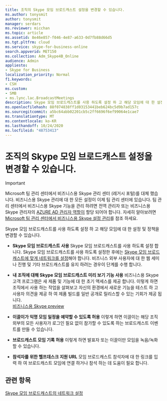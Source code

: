```yaml
---
title: 조직의 Skype 모임 브로드캐스트 설정을 변경할 수 있습니다.
ms.author: tonysmit
author: tonysmit
manager: serdars
ms.reviewer: micchan
ms.topic: article
ms.assetid: 8e46e857-f046-4e87-a633-0d7fb88d66d5
ms.tgt.pltfrm: cloud
ms.service: skype-for-business-online
search.appverid: MET150
ms.collection: Adm_Skype4B_Online
audience: Admin
appliesto:
- Skype for Business
localization_priority: Normal
f1.keywords:
- CSH
ms.custom:
- SMB
- ms.lync.lac.BroadcastMeetings
description: Skype 모임 브로드캐스트를 사용 하도록 설정 하 고 해당 모임에 대 한 설정 및 정책을 변경할 수 있습니다.
ms.openlocfilehash: 88f074838ff1d03153441beb624bc5d9b7ad157c
ms.sourcegitcommit: a5bc64abb02201cb5c2ff6696f6ef99064e1cae7
ms.translationtype: MT
ms.contentlocale: ko-KR
ms.lasthandoff: 10/24/2020
ms.locfileid: "48753413"
---
```

# <a name="make-changes-to-skype-meeting-broadcast-settings-for-your-organization"></a>조직의 Skype 모임 브로드캐스트 설정을 변경할 수 있습니다.

> [!IMPORTANT]
> Microsoft 팀 관리 센터에서 비즈니스용 Skype 관리 센터 (레거시 포털)를 대체 했습니다. 비즈니스용 Skype 관리에 대 한 모든 설정이 이제 팀 관리 센터에 있습니다. 팀 관리 센터에서 비즈니스용 Skype 기능을 관리 하려면 전역 관리자 또는 비즈니스용 Skype 관리자의 [AZURE AD 관리자 역할이](https://docs.microsoft.com/azure/active-directory/roles/permissions-reference) 할당 되어야 합니다. 자세히 알아보려면 [Microsoft 팀 관리 센터에서 비즈니스용 Skype 설정 관리](https://docs.microsoft.com/MicrosoftTeams/skype-for-business-settings?toc=/skypeforbusiness/sfbotoc/toc.json&bc=/skypeforbusiness/breadcrumb/toc.json)를 참조 하세요.

Skype 모임 브로드캐스트를 사용 하도록 설정 하 고 해당 모임에 대 한 설정 및 정책을 변경할 수 있습니다.
  
- **Skype 모임 브로드캐스트 사용** Skype 모임 브로드캐스트를 사용 하도록 설정 합니다. Skype 모임 브로드캐스트를 사용 하도록 설정한 후에는 [Skype 모임 브로드캐스트에 맞게 네트워크를 설정](set-up-your-network-for-skype-meeting-broadcast.md)해야 합니다. 비즈니스 외부 사용자에 대 한 웹 세미나 진행 및 기타 브로드캐스트를 유지 하려는 경우이 단계를 수행 합니다. 
    
- **내 조직에 대해 Skype 모임 브로드캐스트 미리 보기 기능 사용** 비즈니스용 Skype 고객 프로그램은 새 제품 및 기능에 대 한 초기 액세스를 제공 합니다. 이렇게 하면 조직에서 사용 하는 작업을 살펴보고 자신의 환경에서 새로운 기능을 테스트 하 고 사용자 의견을 제공 하 여 제품 빌드를 일반 공개로 릴리스할 수 있는 기회가 제공 됩니다.<br/>[비즈니스용 Skype preview](https://www.skypepreview.com/)
    
- **이끌이가 익명 모임 일정을 예약할 수 있도록 허용** 이렇게 하면 이끌이는 해당 조직 외부의 모든 사용자가 로그인 필요 없이 참가할 수 있도록 하는 브로드캐스트 이벤트를 만들 수 있습니다.
    
- **브로드캐스트 모임 기록 허용** 이렇게 하면 발표자 또는 이끌이만 모임을 녹음/녹화할 수 있습니다.
    
- **참석자를 위한 헬프데스크 지원 URL** 모임 브로드캐스트 참석자에 대 한 링크를 입력 하 여 브로드캐스트 모임에 연결 하거나 참석 하는 데 도움이 필요 합니다.
    
## <a name="related-topics"></a>관련 항목

[Skype 모임 브로드캐스트의 네트워크 설정](set-up-your-network-for-skype-meeting-broadcast.md)

  
 

